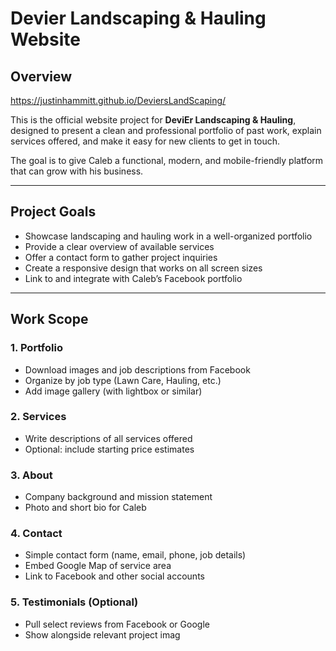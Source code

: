 # Devier Landscaping & Hauling Website

## Overview

https://justinhammitt.github.io/DeviersLandScaping/

This is the official website project for **DeviEr Landscaping & Hauling**, designed to present a clean and professional portfolio of past work, explain services offered, and make it easy for new clients to get in touch.

The goal is to give Caleb a functional, modern, and mobile-friendly platform that can grow with his business.

---

## Project Goals

- Showcase landscaping and hauling work in a well-organized portfolio
- Provide a clear overview of available services
- Offer a contact form to gather project inquiries
- Create a responsive design that works on all screen sizes
- Link to and integrate with Caleb’s Facebook portfolio

---

## Work Scope

### 1. Portfolio
- Download images and job descriptions from Facebook
- Organize by job type (Lawn Care, Hauling, etc.)
- Add image gallery (with lightbox or similar)

### 2. Services
- Write descriptions of all services offered
- Optional: include starting price estimates

### 3. About
- Company background and mission statement
- Photo and short bio for Caleb

### 4. Contact
- Simple contact form (name, email, phone, job details)
- Embed Google Map of service area
- Link to Facebook and other social accounts

### 5. Testimonials (Optional)
- Pull select reviews from Facebook or Google
- Show alongside relevant project imag
